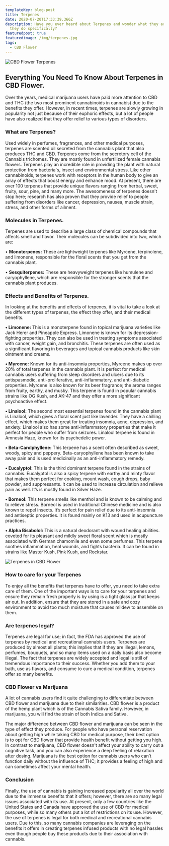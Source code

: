 ```yaml
---
templateKey: blog-post
title: Terpenes
date: 2020-07-20T17:33:39.366Z
description: Have you ever heard about Terpenes and wonder what they are or what
  they do specifically?
featuredpost: true
featuredimage: /img/terpenes.jpg
tags:
  - CBD Flower
---
```

![CBD Flower Terpenes](/img/terpenes.jpg "Terpenes CBD Flower")

## Everything You Need To Know About Terpenes in CBD Flower.

 Over the years, medical marijuana users have paid more attention to CBD and THC (the two most prominent cannabinoids in cannabis) due to the benefits they offer. However, in recent times, terpenes are slowly growing in popularity not just because of their euphoric effects, but a lot of people have also realized that they offer relief to various types of disorders. 

### What are Terpenes?

Used widely in perfumes, fragrances, and other medical purposes, terpenes are scented oil secreted from the cannabis plant that also produces THC and CBD. Terpenes come from the secretory cell of the Cannabis trichomes. They are mostly found in unfertilized female cannabis flowers. Terpenes play an incredible role in providing the plant with natural protection from bacteria's, insect and environmental stress.   Like other cannabinoids, terpenes work with receptors in the human body to give an array of effects that boost energy and enhance mood. At present, there are over 100 terpenes that provide unique flavors ranging from herbal, sweet, fruity, sour, pine, and many more. The awesomeness of terpenes doesn't stop here; research has also proven that they provide relief to people suffering from disorders like cancer, depression, nausea, muscle strain, stress, and other forms of ailment. 

### Molecules in Terpenes.

Terpenes are used to describe a large class of chemical compounds that affects smell and flavor. Their molecules can be subdivided into two, which are:

•	**Monoterpenes:** These are lightweight terpenes like Myrcene, terpinolene, and limonene, responsible for the floral scents that you get from the cannabis plant.

•	**Sesquiterpenes:** These are heavyweight terpenes like humulene and caryophyllene, which are responsible for the stronger scents that the cannabis plant produces. 

### Effects and Benefits of Terpenes.

In looking at the benefits and effects of terpenes, it is vital to take a look at the different types of terpenes, the effect they offer, and their medical benefits.

**•	Limonene:** This is a monoterpene found in topical marijuana varieties like Jack Herer and Pineapple Express. Limonene is known for its depression-fighting properties. They can also be used in treating symptoms associated with cancer, weight gain, and bronchitis. These terpenes are often used as a significant flavoring in beverages and topical cannabis products like skin ointment and creams. 

**•	Myrcene:** Known for its anti-insomnia properties, Myrcene makes up over 20% of total terpenes in the cannabis plant. It is perfect for medical cannabis users suffering from sleep disorders and ulcers due to its antispasmodic, anti-proliferative, anti-inflammatory, and anti-diabetic properties. Myrcene is also known for its beer fragrance; the aroma ranges from fruity, earthy, and musky. This terpene is found in popular cannabis strains like OG Kush, and AK-47 and they offer a more significant psychoactive effect. 

**•	Linalool:** The second most essential terpenes found in the cannabis plant is Linalool, which gives a floral scent just like lavender. They have a chilling effect, which makes them great for treating insomnia, acne, depression, and anxiety. Linalool also has some anti-inflammatory properties that make it perfect for people who suffer from seizures. Linalool terpene is found in Amnesia Haze, known for its psychedelic power.

**•	Beta-Carolphyllene:** This terpene has a scent often described as sweet, woody, spicy and peppery. Beta-caryophyllene has been known to take away pain and is used medicinally as an anti-inflammatory remedy.

**•	Eucalyptol:** This is the third dominant terpene found in the strains of cannabis. Eucalyptol is also a spicy terpene with earthy and minty flavor that makes them perfect for cooking, mount wash, cough drops, baby powder, and suppressants. it can be used to increase circulation and relieve pain as well. It’s is mostly found in Silver Haze. 

**•	Borneol:** This terpene smells like menthol and is known to be calming and to relieve stress. Borneol is used in traditional Chinese medicine and is also known to repel insects. It’s perfect for pain relief due to its anti-insomnia and antiseptic properties. It is found mainly on K13 and used in acupuncture practices. 

**•	Alpha Bisabolol:** This is a natural deodorant with wound healing abilities.  coveted for its pleasant and mildly sweet floral scent which is mostly associated with German chamomile and even some perfumes. This terpene soothes inflammation, heal wounds, and fights bacteria. It can be found in strains like Master Kush, Pink Kush, and Rockstar. 

![Terpenes in CBD Flower](/img/terpenes-table-cbd-store-austin.png "CBD Flower Terpenes")

### How to care for your Terpenes

 To enjoy all the benefits that terpenes have to offer, you need to take extra care of them. One of the important ways is to care for your terpenes and ensure they remain fresh properly is by using is a tight glass jar that keeps air out. In addition, ensure that they are stored in a safe and cozy environment to avoid too much moisture that causes mildew to assemble on them. 

### Are terpenes legal?

Terpenes are legal for use; in fact, the FDA has approved the use of terpenes by medical and recreational cannabis users. Terpenes are produced by almost all plants; this implies that if they are illegal, lemons, perfumes, bouquets, and so many items used on a daily basis also become illegal. The fact that terpenes are widely accepted and legal is still of tremendous importance to their success. Whether you add them to your bath, use as flavors, and consume to cure a medical condition, terpenes offer so many benefits. 

### CBD Flower vs Marijuana

A lot of cannabis users find it quite challenging to differentiate between CBD flower and marijuana due to their similarities. CBD flower is a product of the hemp plant which is of the Cannabis Sativa family. However, in marijuana, you will find the strain of both Indica and Sativa.

The major difference between CBD flower and marijuana can be seen in the type of effect they produce.  For people who have personal reservation about getting high while taking CBD for medical purpose, their best option is to opt for CBD flower that provide health benefit without getting you high. In contrast to marijuana, CBD flower doesn't affect your ability to carry out a cognitive task, and you can also experience a deep feeling of relaxation after dosing.  Marijuana is the best option for cannabis users who can’t function daily without the influence of THC; it provides a feeling of high and can sometimes affect your mental health. 

### Conclusion

Finally, the use of cannabis is gaining increased popularity all over the world due to the immense benefits that it offers; however, there are so many legal issues associated with its use. At present, only a few countries like the United States and Canada have approved the use of CBD for medical purposes, while so many others put a lot of restrictions on its use. However, the use of terpenes is legal for both medical and recreational cannabis users. Due to this, so many cannabis companies are leveraging on the benefits it offers in creating terpenes infused products with no legal hassles even though people buy these products due to their association with cannabis.